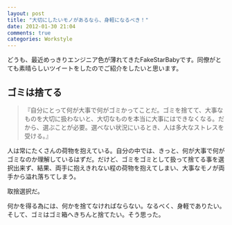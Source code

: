 ```yaml
---
layout: post
title: "大切にしたいモノがあるなら、身軽になるべき！"
date: 2012-01-30 21:04
comments: true
categories: Workstyle
---
```


どうも、最近めっきりエンジニア色が薄れてきたFakeStarBabyです。同僚がとても素晴らしいツイートをしたのでご紹介をしたいと思います。

<!-- more -->

## ゴミは捨てる

> 『自分にとって何が大事で何がゴミかってことだ。ゴミを捨てて、大事なものを大切に扱わないと、大切なものを本当に大事にはできなくなる。だから、選ぶことが必要。選べない状況にいるとき、人は多大なストレスを受ける。』

人は常にたくさんの荷物を抱えている。自分の中では、きっと、何が大事で何がゴミなのか理解しているはずだ。だけど、ゴミをゴミとして扱って捨てる事を選択出来ず、結果、両手に抱えきれない程の荷物を抱えてしまい、大事なモノが両手から溢れ落ちてしまう。

取捨選択だ。

何かを得る為には、何かを捨てなければならない。なるべく、身軽でありたい。そして、ゴミはゴミ箱へきちんと捨てたい。そう思った。